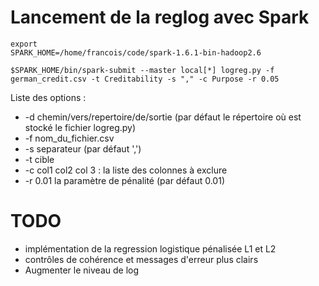 # Lancement de la reglog avec Spark


<code>export SPARK_HOME=/home/francois/code/spark-1.6.1-bin-hadoop2.6</code>

<code>$SPARK_HOME/bin/spark-submit --master local[*]
  logreg.py
  -f german_credit.csv
  -t Creditability
  -s ","
  -c Purpose
  -r 0.05
  </code>

Liste des options :
* -d chemin/vers/repertoire/de/sortie (par défaut le répertoire où est stocké le fichier logreg.py)
* -f nom_du_fichier.csv
* -s separateur (par défaut ',')
* -t cible
* -c col1 col2 col 3 : la liste des colonnes à exclure
* -r 0.01 la paramètre de pénalité (par défaut 0.01)


# TODO
* implémentation de la regression logistique pénalisée L1 et L2
* contrôles de cohérence et messages d'erreur plus clairs
* Augmenter le niveau de log
